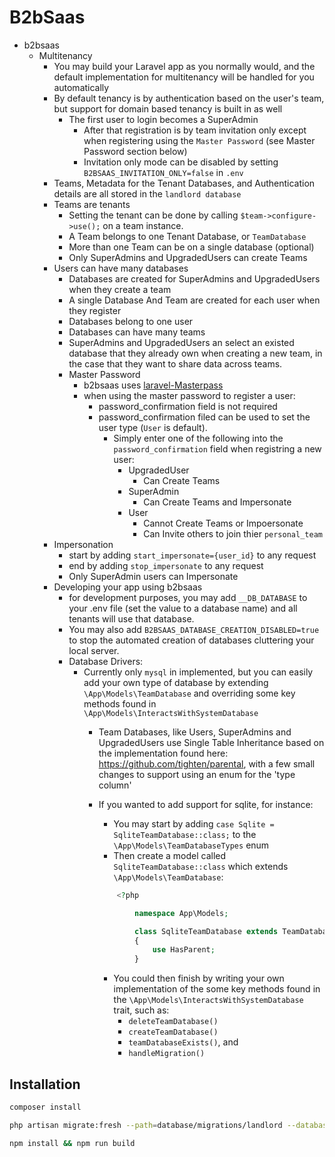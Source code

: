 # B2bSaas

- b2bsaas
  - Multitenancy
    - You may build your Laravel app as you normally would, and the default implementation for multitenancy will be handled for you automatically
    - By default tenancy is by authentication based on the user's team, but support for domain based tenancy is built in as well
      - The first user to login becomes a SuperAdmin
        - After that registration is by team invitation only except when registering using the `Master Password` (see Master Password section below)
        - Invitation only mode can be disabled by setting `B2BSAAS_INVITATION_ONLY=false` in `.env` 
    - Teams, Metadata for the Tenant Databases, and Authentication details are all stored in the `landlord database`
    - Teams are tenants
      - Setting the tenant can be done by calling `$team->configure->use();` on a team instance.
      - A Team belongs to one Tenant Database, or `TeamDatabase`
      - More than one Team can be on a single database (optional)
      - Only SuperAdmins and UpgradedUsers can create Teams
    - Users can have many databases
      - Databases are created for SuperAdmins and UpgradedUsers when they create a team
      - A single Database And Team are created for each user when they register
      - Databases belong to one user
      - Databases can have many teams
      - SuperAdmins and UpgradedUsers an select an existed database that they already own when creating a new team, in the case that they want to share data across teams.
      - Master Password
        - b2bsaas uses [laravel-Masterpass]([https://github.com/imanghafoori1/laravel-MasterPass)
        - when using the master password to register a user:
          - password_confirmation field is not required
          - password_confirmation filed can be used to set the user type (`User` is default).
            - Simply enter one of the following into the `password_confirmation` field when registring a new user:
              - UpgradedUser
                - Can Create Teams
              - SuperAdmin
                - Can Create Teams and Impersonate
              - User
                - Cannot Create Teams or Impoersonate
                - Can Invite others to join thier `personal_team`
    - Impersonation
      - start by adding `start_impersonate={user_id}` to any request
      - end by adding `stop_impersonate` to any request
      - Only SuperAdmin users can Impersonate
    - Developing your app using b2bsaas
      - for development purposes, you may add `__DB_DATABASE` to your .env file (set the value to a database name) and all tenants will use that database.
      - You may also add `B2BSAAS_DATABASE_CREATION_DISABLED=true` to stop the automated creation of databases cluttering your local server.
      - Database Drivers:
        - Currently only `mysql` in implemented, but you can easily add your own type of database by extending `\App\Models\TeamDatabase` and overriding some key methods found in `\App\Models\InteractsWithSystemDatabase`
          - Team Databases, like Users, SuperAdmins and UpgradedUsers use Single Table Inheritance based on the implementation found here: <https://github.com/tighten/parental>, with a few small changes to support using an enum for the 'type column'
          - If you wanted to add support for sqlite, for instance: 
            - You may start by adding `case Sqlite = SqliteTeamDatabase::class;` to the `\App\Models\TeamDatabaseTypes` enum
            - Then create a model called `SqliteTeamDatabase::class` which extends `\App\Models\TeamDatabase`:

            ```php
                <?php

                    namespace App\Models;

                    class SqliteTeamDatabase extends TeamDatabase
                    {
                        use HasParent;
                    }
            ```

            - You could then finish by writing your own implementation of the some key methods found in the `\App\Models\InteractsWithSystemDatabase` trait, such as:
              - `deleteTeamDatabase()`
              - `createTeamDatabase()`
              - `teamDatabaseExists()`, and
              - `handleMigration()`

## Installation

```bash
composer install
```

```bash
php artisan migrate:fresh --path=database/migrations/landlord --database=landlord
```

```bash
npm install && npm run build
```
